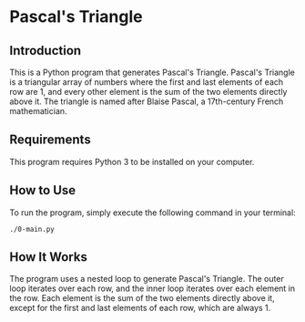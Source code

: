 # Pascal's Triangle

## Introduction
This is a Python program that generates Pascal's Triangle. Pascal's Triangle is a triangular array of numbers where the first and last elements of each row are 1, and every other element is the sum of the two elements directly above it. The triangle is named after Blaise Pascal, a 17th-century French mathematician.

## Requirements
This program requires Python 3 to be installed on your computer.

## How to Use
To run the program, simply execute the following command in your terminal:

```
./0-main.py
```
## How It Works
The program uses a nested loop to generate Pascal's Triangle. The outer loop iterates over each row, and the inner loop iterates over each element in the row. Each element is the sum of the two elements directly above it, except for the first and last elements of each row, which are always 1.
